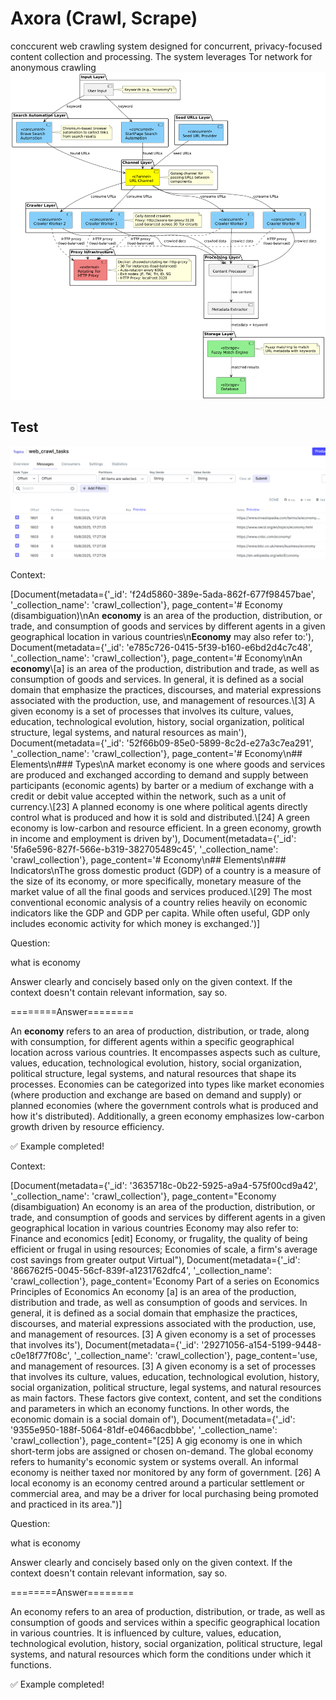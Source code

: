 # Axora (Crawl, Scrape)
conccurent web crawling system designed for concurrent, privacy-focused content collection and processing. The system leverages Tor network for anonymous crawling
![HighLevelDiagram](img/axora.png)

## Test
![HighLevelDiagram](img/test.png)


Context:

[Document(metadata={'_id': 'f24d5860-389e-5ada-862f-677f98457bae', '_collection_name': 'crawl_collection'}, page_content='# Economy (disambiguation)\nAn **economy** is an area of the production, distribution, or trade, and consumption of goods and services by different agents in a given geographical location in various countries\n**Economy** may also refer to:'), Document(metadata={'_id': 'e785c726-0415-5f39-b160-e6bd2d4c7c48', '_collection_name': 'crawl_collection'}, page_content='# Economy\nAn **economy**\\[a] is an area of the production, distribution and trade, as well as consumption of goods and services. In general, it is defined as a social domain that emphasize the practices, discourses, and material expressions associated with the production, use, and management of resources.\\[3] A given economy is a set of processes that involves its culture, values, education, technological evolution, history, social organization, political structure, legal systems, and natural resources as main'), Document(metadata={'_id': '52f66b09-85e0-5899-8c2d-e27a3c7ea291', '_collection_name': 'crawl_collection'}, page_content='# Economy\n## Elements\n### Types\nA market economy is one where goods and services are produced and exchanged according to demand and supply between participants (economic agents) by barter or a medium of exchange with a credit or debit value accepted within the network, such as a unit of currency.\\[23] A planned economy is one where political agents directly control what is produced and how it is sold and distributed.\\[24] A green economy is low-carbon and resource efficient. In a green economy, growth in income and employment is driven by'), Document(metadata={'_id': '5fa6e596-827f-566e-b319-382705489c45', '_collection_name': 'crawl_collection'}, page_content='# Economy\n## Elements\n### Indicators\nThe gross domestic product (GDP) of a country is a measure of the size of its economy, or more specifically, monetary measure of the market value of all the final goods and services produced.\\[29] The most conventional economic analysis of a country relies heavily on economic indicators like the GDP and GDP per capita. While often useful, GDP only includes economic activity for which money is exchanged.')]


Question:

what is economy


Answer clearly and concisely based only on the given context. If the context doesn't contain relevant information, say so.


========Answer========

An **economy** refers to an area of production, distribution, or trade, along with consumption, for different agents within a specific geographical location across various countries. It encompasses aspects such as culture, values, education, technological evolution, history, social organization, political structure, legal systems, and natural resources that shape its processes. Economies can be categorized into types like market economies (where production and exchange are based on demand and supply) or planned economies (where the government controls what is produced and how it's distributed). Additionally, a green economy emphasizes low-carbon growth driven by resource efficiency.


✅ Example completed!

Context:

[Document(metadata={'_id': '3635718c-0b22-5925-a9a4-575f00cd9a42', '_collection_name': 'crawl_collection'}, page_content="Economy (disambiguation) An economy is an area of the production, distribution, or trade, and consumption of goods and services by different agents in a given geographical location in various countries Economy may also refer to: Finance and economics [edit] Economy, or frugality, the quality of being efficient or frugal in using resources; Economies of scale, a firm's average cost savings from greater output Virtual"), Document(metadata={'_id': '866762f5-0045-56cf-839f-a1231762dfc4', '_collection_name': 'crawl_collection'}, page_content='Economy Part of a series on Economics Principles of Economics An economy [a] is an area of the production, distribution and trade, as well as consumption of goods and services. In general, it is defined as a social domain that emphasize the practices, discourses, and material expressions associated with the production, use, and management of resources. [3] A given economy is a set of processes that involves its'), Document(metadata={'_id': '29271056-a154-5199-9448-c0e18f77f08c', '_collection_name': 'crawl_collection'}, page_content='use, and management of resources. [3] A given economy is a set of processes that involves its culture, values, education, technological evolution, history, social organization, political structure, legal systems, and natural resources as main factors. These factors give context, content, and set the conditions and parameters in which an economy functions. In other words, the economic domain is a social domain of'), Document(metadata={'_id': '9355e950-188f-5064-81df-e0466acdbbbe', '_collection_name': 'crawl_collection'}, page_content="[25] A gig economy is one in which short-term jobs are assigned or chosen on-demand. The global economy refers to humanity's economic system or systems overall. An informal economy is neither taxed nor monitored by any form of government. [26] A local economy is an economy centred around a particular settlement or commercial area, and may be a driver for local purchasing being promoted and practiced in its area.")]


Question:

what is economy


Answer clearly and concisely based only on the given context. If the context doesn't contain relevant information, say so.


========Answer========

An economy refers to an area of production, distribution, or trade, as well as consumption of goods and services within a specific geographical location in various countries. It is influenced by culture, values, education, technological evolution, history, social organization, political structure, legal systems, and natural resources which form the conditions under which it functions.

✅ Example completed!